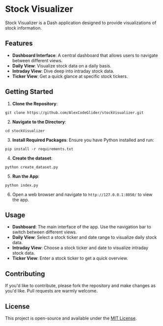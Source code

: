 # Stock Visualizer

Stock Visualizer is a Dash application designed to provide visualizations of stock information.

## Features

- **Dashboard Interface**: A central dashboard that allows users to navigate between different views.
- **Daily View**: Visualize stock data on a daily basis.
- **Intraday View**: Dive deep into intraday stock data.
- **Ticker View**: Get a quick glance at specific stock tickers.

## Getting Started

1. **Clone the Repository**:

```
git clone https://github.com/AlexCodeGlider/stockVisualizer.git
```

2. **Navigate to the Directory**:

```
cd stockVisualizer
```

3. **Install Required Packages**:
Ensure you have Python installed and run:

```
pip install -r requirements.txt
```

4. **Create the dataset**:

```
python create_dataset.py
```

5. **Run the App**:

```
python index.py
```


6. Open a web browser and navigate to `http://127.0.0.1:8050/` to view the app.

## Usage

- **Dashboard**: The main interface of the app. Use the navigation bar to switch between different views.
- **Daily View**: Select a stock ticker and date range to visualize daily stock data.
- **Intraday View**: Choose a stock ticker and date to visualize intraday stock data.
- **Ticker View**: Enter a stock ticker to get a quick overview.

## Contributing

If you'd like to contribute, please fork the repository and make changes as you'd like. Pull requests are warmly welcome.

## License

This project is open-source and available under the [MIT License](LICENSE).
